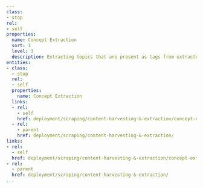 ```yaml
---
class:
- stop
rel:
- self
properties:
  name: Concept Extraction
  sort: 1
  level: 3
  description: Extracting topics that are present as tags from extracted content
entities:
- class:
  - stop
  rel:
  - self
  properties:
    name: Concept Extraction
  links:
  - rel:
    - self
    href: deployment/scraping/content-harvesting-&-extraction/concept-extraction.md
  - rel:
    - parent
    href: deployment/scraping/content-harvesting-&-extraction/
links:
- rel:
  - self
  href: deployment/scraping/content-harvesting-&-extraction/concept-extraction.md
- rel:
  - parent
  href: deployment/scraping/content-harvesting-&-extraction/
...
```


